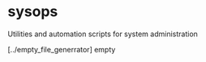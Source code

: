 # sysops
Utilities and automation scripts for system administration

[../empty_file_generrator] empty
